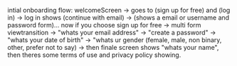 intial onboarding flow:
welcomeScreen -> goes to (sign up for free) and (log in) -> log in shows (continue with email) -> (shows a email or username and password form)... now if you choose sign up for free -> multi form viewtransition -> "whats your email address" -> "create a password" -> "whats your date of birth" -> "whats ur gender (female, male, non binary, other, prefer not to say) -> then finale screen shows "whats your name", then theres some terms of use and privacy policy showing.
